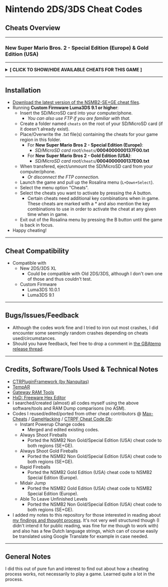 # Nintendo 2DS/3DS Cheat Codes

## Cheats Overview

**************************************************
### New Super Mario Bros. 2 - Special Edition (Europe) & Gold Edition (USA)
**************************************************
**<details><summary>[ CLICK TO SHOW/HIDE AVAILABLE CHEATS FOR THIS GAME ]</summary>**
<p>
	
- Character Modifier
	- **Play as Mario**
	- **Play as Luigi**
	  - *Note: Even when game not beaten.*
	- **No Hat**
	  - *Note: Doesn't require 1110 lives.*
	- **Half Sized Mario/Luigi**
	  - *Note: When in level. Does not affect hitbox. Turn off when Big Mario/Luigi PowerUp wears off in order to unfreeze game.*
	- **Double Sized Mario/Luigi**
	  - *Note: When in level. Does not affect hitbox. Turn off when Big Mario/Luigi PowerUp wears off in order to unfreeze game.*
	- **Invisible Mario/Luigi**
	  - *Note: When in level. Does not affect hitbox. Turn off when Big Mario/Luigi PowerUp wears off in order to unfreeze game.*
- Instant PowerUps
	- **(L+Down) Small Mario/Luigi**
	- **(L+Left) Big Mario/Luigi**
	- **(L+Right) Fire Mario/Luigi**
	- **(L+Up) Tanooki Mario/Luigi**
	- **(R+Down) Mini Mario/Luigi**
	- **(R+Right) Gold Mario/Luigi**
	- **(R+Up) White Tanooki Mario/Luigi**
	  - *Note: The above codes can be used for instant powerup change in all levels (including Browser Castle).*
- **Always White Tanooki Suit (Invincible)**
- **Always Full Tanooki Pwing Gauge**
- **Always Star Power (Invincible+Speed)**
  - *Note: Doesn't work in Browser Castle. Please use any of the White Tanooki Suit codes instead.*
- **Always Gold Block Head (Unlimited Coins)**
  - *Note: Start each level as Gold Block Head. Has unlimited coins. Getting hit loses it temporarily. Doesn't work in Browser Castle.*
- **Always Shoot Fireballs**
- **Always Shoot Gold Fireballs**
- **Rapid Fireballs**
  - *Note: Works for Fire and Gold Mario/Luigi and in combination with above Fireball codes.*
- **Midair Jump**
- **Max Infinite Lives (Three Crowns)**
  - *Note: Die once.*
- **Infinite Time**
- **3 Big Coins Collected**
  - *Note: After finishing level. Works for Crown and Moon coins.*
- **Able To Leave Unfinished Levels**
  - *Note: Press Down at pause screen to highlight and enable level exit.*
- **(L+R+X) 219 Crown Coins**
- **(L+R+Y) 1000000 Coins**
- **(L+R+A) 9999999 Coins**
- **(L+R+B) 0 Coins**

</p>
</details>

**************************************************

## Installation
- [Download the latest version of the NSMB2-SE+GE cheat files](https://github.com/KimDebroye/N3DS-Cheat-Codes/releases/).
- Running **Custom Firmware Luma3DS 9.1 or higher**:
  - Insert the SD/MicroSD card into your computer/phone.
    - *You can also use FTP if you are familiar with that.*
  - Create a folder named `cheats` on the root of your SD/MicroSD card (if it doesn't already exist).
  - Place/Overwrite the .txt file(s) containing the cheats for your game region in this folder.
    - For **New Super Mario Bros 2 - Special Edition (Europe)**:
      - *SD/MicroSD card root*/`cheats`/**0004000000137F00.txt**
    - For **New Super Mario Bros 2 - Gold Edition (USA)**:
      - *SD/MicroSD card root*/`cheats`/**0004000000137E00.txt**
  - When transfered, eject/unmount the SD/MicroSD card from your computer/phone.
    - *Or disconnect the FTP connection.*
  - Launch the game and pull up the Rosalina menu (`L+Down+Select`).
  - Select the menu option "Cheats".
  - Select the cheats you want to activate by pressing the A button.
    - Certain cheats need additional key combinations when in game. These cheats are marked with a * and also mention the key combinations to use in order to activate the cheat at any given time when in game.
  - Exit out of the Rosalina menu by pressing the B button until the game is back in focus.
- Happy cheating!
  
**************************************************

## Cheat Compatibility
- Compatible with
  - New 2DS/3DS XL
    - Could be compatible with Old 2DS/3DS, although I don't own one of those and thus couldn't test.
  - Custom Firmware
    - Luma3DS 10.0.1
    - Luma3DS 9.1
    
**************************************************

## Bugs/Issues/Feedback
- Although the codes work fine and I tried to iron out most crashes,
I did encounter some seemingly random crashes depending on cheats used/circumstances.
- Should you have feedback, feel free to drop a comment in [the GBAtemp release thread](https://gbatemp.net/threads/release-new-super-mario-bros-2-gold-special-edition-cheat-codes.550034/).
    
**************************************************

## Credits, Software/Tools Used & Technical Notes
- [CTRPluginFramework (by Nanquitas)](https://github.com/Nanquitas/CTRPluginFramework-BlankTemplate)
- [TempAR](https://raing3.gshi.org/files/psp/tools/pointer_searcher.zip)
- [Gateway RAM Tools](https://www.maxconsole.com/threads/tool-gateway-ram-tools.40776/)
- [HxD: Freeware Hex Editor](https://mh-nexus.de/en/hxd/)
- I searched/created (almost) all codes myself using the above software/tools and RAM Dump comparisons (no ASM).
- Codes I reused/edited/ported from other cheat contributors
@ [Max-Cheats](https://www.max-cheats.com/view.php?ItemID=206) / [GameHacking](https://gamehacking.org/game/116337) / [CTRPF Cheat Code Db](https://github.com/JourneyOver/CTRPF-AR-CHEAT-CODES/blob/master/Cheats/New%20Super%20Mario%20Bros.%202%20(Gold%20Edition)%20(USA)/0004000000137E00.txt):
  - Instant Powerup Change codes
  	- Merged and edited existing codes.
  - Always Shoot Fireballs
  	- Ported the NSMB2 Non Gold/Special Edition (USA) cheat code to both regions (SE+GE).
  - Always Shoot Gold Fireballs
  	- Ported the NSMB2 Non Gold/Special Edition (USA) cheat code to both regions (SE+GE).
  - Rapid Fireballs
  	- Ported the NSMB2 Gold Edition (USA) cheat code to NSMB2 Special Edition (Europe).
  - Midair Jump
  	- Ported the NSMB2 Gold Edition (USA) cheat code to NSMB2 Special Edition (Europe).
  - Able To Leave Unfinished Levels
  	- Ported the NSMB2 Non Gold/Special Edition (USA) cheat code to both regions (SE+GE).
- I added my notes to this repository for those interested in reading about [my findings and thought process](https://github.com/KimDebroye/N3DS-Cheat-Codes/blob/master/_Findings%20%26%20Thoughts/(NSMB2%20-%20SE%2BGE)%20Findings%20%26%20Thoughts.txt). It's not very well structured though (I didn't intend it for public reading, was fine for me though to work with) and also has a few Dutch language strings, which can of course easily be translated using Google Translate for example in case needed.

**************************************************

## General Notes
I did this out of pure fun and interest to find out about how a cheating process works, not necessarily to play a game.
Learned quite a lot in the process.
